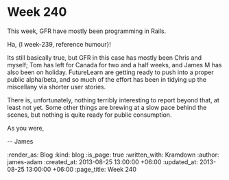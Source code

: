 Week 240
========

This week, GFR have mostly been programming in Rails.

Ha, {l week-239, reference humour}!

Its still basically true, but GFR in this case has mostly been Chris and myself; Tom has left for Canada for two and a half weeks, and James M has also been on holiday. FutureLearn are getting ready to push into a proper public alpha/beta, and so much of the effort has been in tidying up the miscellany via shorter user stories.

There is, unfortunately, nothing terribly interesting to report beyond that, at least not yet. Some other things are brewing at a slow pace behind the scenes, but nothing is quite ready for public consumption.

As you were,

-- James

:render_as: Blog
:kind: blog
:is_page: true
:written_with: Kramdown
:author: james-adam
:created_at: 2013-08-25 13:00:00 +06:00
:updated_at: 2013-08-25 13:00:00 +06:00
:page_title: Week 240
